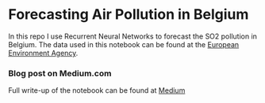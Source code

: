 # Forecasting Air Pollution in Belgium
In this repo I use Recurrent Neural Networks to forecast the SO2 pollution in Belgium. The data used in this notebook can be found at the [European Environment Agency](https://www.eea.europa.eu/data-and-maps/data/aqereporting-2/be).

### Blog post on Medium.com
Full write-up of the notebook can be found at [Medium](https://towardsdatascience.com/forecasting-air-pollution-with-recurrent-neural-networks-ffb095763a5c)